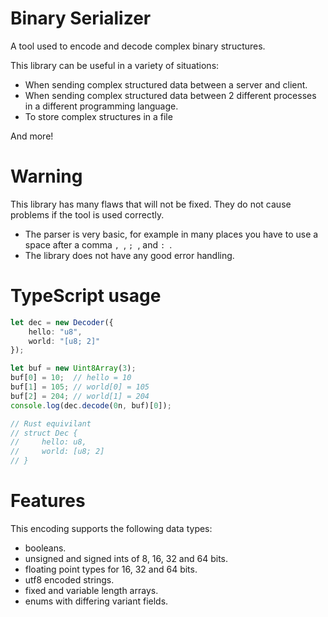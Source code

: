 # Binary Serializer
A tool used to encode and decode complex binary structures.

This library can be useful in a variety of situations:
- When sending complex structured data between a server and client.
- When sending complex structured data between 2 different processes in a different programming language.
- To store complex structures in a file

And more!

# Warning
This library has many flaws that will not be fixed. They do not cause problems if the tool is used correctly.
- The parser is very basic, for example in many places you have to use a space after a comma `, `, `; `, and `: `.
- The library does not have any good error handling. 

# TypeScript usage
```ts
let dec = new Decoder({
    hello: "u8",
    world: "[u8; 2]"
});

let buf = new Uint8Array(3);
buf[0] = 10;  // hello = 10
buf[1] = 105; // world[0] = 105
buf[2] = 204; // world[1] = 204
console.log(dec.decode(0n, buf)[0]);

// Rust equivilant
// struct Dec {
//     hello: u8,
//     world: [u8; 2]
// }
```

# Features
This encoding supports the following data types:
- booleans.
- unsigned and signed ints of 8, 16, 32 and 64 bits.
- floating point types for 16, 32 and 64 bits.
- utf8 encoded strings.
- fixed and variable length arrays.
- enums with differing variant fields.

